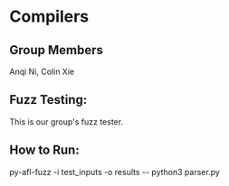 # Compilers

## Group Members
Anqi Ni, Colin Xie

## Fuzz Testing:
This is our group's fuzz tester.

## How to Run:
py-afl-fuzz -i test_inputs -o results -- python3 parser.py
